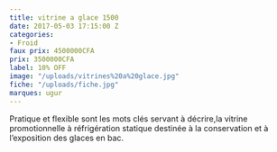 ```yaml
---
title: vitrine a glace 1500
date: 2017-05-03 17:15:00 Z
categories:
- Froid
faux prix: 4500000CFA
prix: 3500000CFA
label: 10% OFF
image: "/uploads/vitrines%20a%20glace.jpg"
fiche: "/uploads/fiche.jpg"
marques: ugur
---
```


Pratique et flexible sont les mots clés servant à décrire,la vitrine promotionnelle à réfrigération statique destinée à la conservation et à l’exposition des glaces en bac. 
